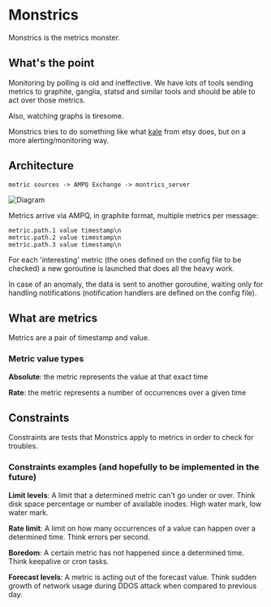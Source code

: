 # Monstrics

Monstrics is the metrics monster.


## What's the point

Monitoring by polling is old and ineffective. We have lots of tools sending metrics to graphite, ganglia, statsd and similar tools and should be able to act over those metrics.

Also, watching graphs is tiresome.

Monstrics tries to do something like what [kale](http://codeascraft.com/2013/06/11/introducing-kale/) from etsy does, but on a more alerting/monitoring way.

## Architecture

`metric sources -> AMPQ Exchange -> montrics_server`

![Diagram][1]

Metrics arrive via AMPQ, in graphite format, multiple metrics per message:

```
metric.path.1 value timestamp\n
metric.path.2 value timestamp\n
metric.path.3 value timestamp\n
```

For each 'interesting' metric (the ones defined on the config file to be checked) a new goroutine is launched that does all the heavy work.

In case of an anomaly, the data is sent to another goroutine, waiting only for handling notifications (notification handlers are defined on the config file).

## What are metrics

Metrics are a pair of timestamp and value.

### Metric value types

**Absolute**: the metric represents the value at that exact time

**Rate**: the metric represents a number of occurrences over a given time

## Constraints

Constraints are tests that Monstrics apply to metrics in order to check for troubles.

### Constraints examples (and hopefully to be implemented in the future)

**Limit levels**: A limit that a determined metric can't go under or over. Think disk space percentage or number of available inodes. High water mark, low water mark.

**Rate limit**: A limit on how many occurrences of a value can happen over a determined time. Think errors per second.

**Boredom**: A certain metric has not happened since a determined time. Think keepalive or cron tasks.

**Forecast levels**: A metric is acting out of the forecast value. Think sudden growth of network usage during DDOS attack when compared to previous day.


[1]: http://dl.dropbox.com/s/9z8vrij7ljefu6q/Monstrics%20-%20State%20Diagram.jpeg